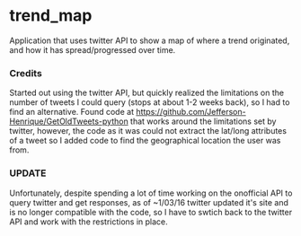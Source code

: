 # trend_map
Application that uses twitter API to show a map of where a trend originated, and how it has spread/progressed over time.

### Credits
Started out using the twitter API, but quickly realized the limitations on the number of tweets I could query (stops at about 1-2 weeks back),
so I had to find an alternative. Found code at https://github.com/Jefferson-Henrique/GetOldTweets-python that works around the limitations set
by twitter, however, the code as it was could not extract the lat/long attributes of a tweet
so I added code to find the geographical location the user was from.

### UPDATE
Unfortunately, despite spending a lot of time working on the onofficial API to query twitter and get
responses, as of ~1/03/16 twitter updated it's site and is no longer compatible with the code, so
I have to swtich back to the twitter API and work with the restrictions in place.
